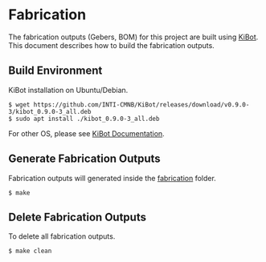 Fabrication
===========
The fabrication outputs (Gebers, BOM) for this project are built using
[KiBot](https://github.com/INTI-CMNB/KiBot). This document describes how to build the fabrication outputs.

Build Environment
-----------------
KiBot installation on Ubuntu/Debian.
```
$ wget https://github.com/INTI-CMNB/KiBot/releases/download/v0.9.0-3/kibot_0.9.0-3_all.deb
$ sudo apt install ./kibot_0.9.0-3_all.deb
```
For other OS, please see [KiBot Documentation](https://github.com/skorokithakis/KiBot/blob/master/README.md).

Generate Fabrication Outputs
----------------------------
Fabrication outputs will generated inside the [fabrication](fabrication) folder.
``` 
$ make
```

Delete Fabrication Outputs
----------------------------
To delete all fabrication outputs.
``` 
$ make clean
```
